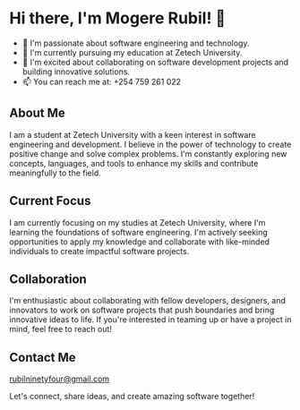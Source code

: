 # Hi there, I'm Mogere Rubil! 👋

- 👀 I'm passionate about software engineering and technology.
- 🌱 I'm currently pursuing my education at Zetech University.
- 💞️ I'm excited about collaborating on software development projects and building innovative solutions.
- 📫 You can reach me at: +254 759 261 022

## About Me

I am a student at Zetech University with a keen interest in software engineering and development. I believe in the power of technology to create positive change and solve complex problems. I'm constantly exploring new concepts, languages, and tools to enhance my skills and contribute meaningfully to the field.

## Current Focus

I am currently focusing on my studies at Zetech University, where I'm learning the foundations of software engineering. I'm actively seeking opportunities to apply my knowledge and collaborate with like-minded individuals to create impactful software projects.

## Collaboration

I'm enthusiastic about collaborating with fellow developers, designers, and innovators to work on software projects that push boundaries and bring innovative ideas to life. If you're interested in teaming up or have a project in mind, feel free to reach out!

## Contact Me

rubilninetyfour@gmail.com 

Let's connect, share ideas, and create amazing software together!


